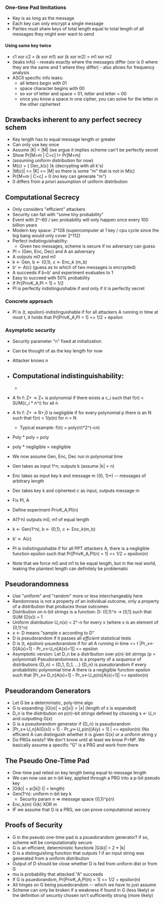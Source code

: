 ### One-time Pad limitations
- Key is as long as the message
- Each key can only encrypt a single message
- Parties must share keys of total length equal to total length of all messages they might ever want to send

#### Using same key twice
- c1 xor c2 = (k xor m1) xor (k xor m2) = m1 xor m2
- (leaks info) - reveals exactly where the messages differ (xor is 0 where they are the same and 1 where they differ) - also allows for frequency analysis
- ASCII specific info leaks:
  - all letters begin with 01
  - space character begins with 00
  - so xor of letter and space = 01, letter and letter = 00
  - once you know a space in one cipher, you can solve for the letter in the other ciphertext

## Drawbacks inherent to any perfect secrecy schem
- Key length has to equal message length or greater
- Can only use key once
- Assume |K| < |M| (we argue it implies scheme can't be perfectly secret
- Show Pr[M=m | C=c] != Pr[M=m]
- (assuming uniform distribution for now)
- M(c) = { Dec_k(c) }k (decrypting with all k's)
- |M(c)| <= |K| <= |M| so there is some "m" that is not in M(c)
- Pr[M=m | C=c] = 0 (no key can generate "m")
- 0 differs from a priori assumption of uniform distribution

## Computational Secrecy
- Only considers "efficient" attackers
- Security can fail with "some tiny probability"
- Event with 2^-60 / sec probability will only happen once every 100 billion years
- Modern key space: 2^128 (supercomputer at 1 key / cpu cycle since the big bang would only cover 2^112)
- Perfect indistinguishability:
  - Given two messages, scheme is secure if no adversary can guess 
- PI = (Gen, Enc, Dec) and A an adversary
- A outputs m0 and m1
- k <- Gen, b <- {0,1}, c <- Enc_k (m_b)
- b' <- A(c) (guess as to which of two messages is encrypted)
- A succeeds if b=b' and experiment evaluates to 1
- Easy to succeed with 50% probability
- If Pr[PrivK_A,PI = 1] = 1/2
- PI is perfectly indistinguishable if and only if it is perfectly secret

### Concrete approach
- PI is (t, epsilon)-indistinguishable if for all attackers A running in time at most t, it holds that Pr[PrivK_A,PI = 1] <= 1/2 + epsilon

### Asymptotic security
- Security parameter "n" fixed at initialization
- Can be thought of as the key length for now
- Attacker knows n
- Computational indistinguishability: 
  - 
  - 
- A fn f: Z+ -> Z+ is polynomial if there exists a c_i such that f(n) < SUM(c_i * n^i) for all n
- A fn f: Z+ -> R+,0 is negligible if for every polynomial p there is an N such that f(n) < 1/p(n) for n > N
  - Typical example: f(n) = poly(n)*2^(-cn)
- Poly * poly = poly
- poly * negligible = negligible
- We now assume Gen, Enc, Dec run in polynomial time
- Gen takes as input 1^n; outputs k (assume |k| > n)
- Enc takes as input key k and message m ({0, 1}*) -- messages of arbitrary length
- Dec takes key k and ciphertext c as input, outputs message m

- Fix PI, A
- Define experiment PrivK_A,PI(n)
- A(1^n) outputs m0, m1 of equal length
- k <- Gen(1^n), b <- {0,1}, c <- Enc_k(m_b)
- b' <- A(c)
- PI is indistinguishable if for all PPT attackers A, there is a negligible function epsilon such that
  Pr[PrivK_A,PI(n) = 1] <= 1/2 + epsilon(n)
- Note that we force m0 and m1 to be equal length, but in the real world, leaking the plaintext length can definitely be problematic

## Pseudorandomness
- Use "uniform" and "random" more or less interchangeably here
- Randomness is not a property of an individual outcome, only a property of a distribution that produces those outcomes
- Distribution on n-bit strings is a function:
  D: {0,1}^n -> [0,1] such that SUM (D(x)) = 1
- Uniform distribution U_n(x) = 2^-n for every x (where x is an element of {0,1}^n)
- x <- D means "sample x according to D"
- D is pseudorandom if it passes all _efficient_ statistical tests
- D is (t, epsilon)-psuedorandom if for all A running in time <= t
  |Pr_x<-D[A(x)=1] - Pr_x<-U_n[A(x)=1]| <= epsilon
- Asymptotic version:
  Let D_n be a distribution over p(n)-bit strings (p = polynomial)
  Pseudorandomness is a property of a _sequence_ of distributions
  {D_n} = {D_1, D_1, ...}
  {D_n} is pseudorandom if every probabilistic polynomial time A there is a negligible function epsilon such that 
  |Pr_x<-D_n[A(x)=1] - Pr_x<-U_p(n)[A(x)=1]| <= epsilon(n)

## Pseudorandom Generators
- Let G be a deterministic, poly-time algo
- G is expanding: |G(x)| = p(|x|) > |x| (length of x is expanded)
- D_n is the distribution on p(n)-bit strings defined by choosing x <- U_n and outputting G(x)
- G is a pseudorandom generator if {D_n} is pseudorandom
- |Pr_x<-U_n[A(G(x)) = 1] - Pr_y<-U_p(n)[A(y) = 1] | <= epsilon(n)
  (No efficient A can distinguish whether it is given G(x) or a uniform string y
- Do PRGs exists? We don't know until at least we know P=NP. We basically assume a specific "G" is a PRG and work from there

## The Pseudo One-Time Pad
- One-time pad relied on key length being equal to message length
- We can now use an n-bit key, applied through a PRG into a p-bit pseudo key
- |G(k)| = p(|k|) (| = length)
- Gen(1^n): uniform n-bit key k
  - Security param n => message space {0,1}^p(n)
- Enc_k(m) G(k) XOR m
- IF we assume that G is a PRG, we can prove computational secrecy

## Proofs of Security
- G in the pseudo one-time pad is a psuedorandom generator? if so, scheme will be computationally secure
- G is an efficient, deterministic functionk |G(k)| = 2 * |k|
- D is a distinguishing function that outputs 1 if an input string was generated from a uniform distribution
- Output of D should be close whether D is fed from uniform dist or from G
- mu is probability that attacked "A" succeeds
- If G is psuedorandom, Pr[PrivK_A,PI(n) = 1] <= 1/2 + epsilon(n)
- All hinges on G being psuedorandom -- which we have to just assume
- Scheme can only be broken if a weakness if found in G (less likely) or the definition of security chosen isn't sufficiently strong (more likely)

